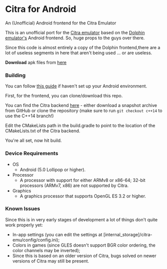 # Citra for Android
An (Unofficial) Android frontend for the Citra Emulator

This is an unofficial port for the [Citra emulator](https://github.com/citra-emu) based on the [Dolphin emulator's](https://github.com/dolphin-emu) Android frontend.
So, huge props to the guys over there.

Since this code is almost entirely a copy of the Dolphin frontend,there are a lot of useless segments in here that aren't being used ... or are useless.

**Download** apk files from [here](https://github.com/SachinVin/citra_android/releases)

### Building
You can follow [this guide](https://github.com/dolphin-emu/dolphin/blob/master/AndroidSetup.md) if haven't set up your Android environment.

First, for the frontend, you can clone/download this repo.

You can find the Citra backend [here](https://github.com/SachinVin/citra/tree/c++14) - either download a snapshot archive from GitHub or clone the repository (make sure to run `git checkout c++14` to use the C++14 branch!)

Edit the CMakeLists path in the build.gradle to point to the location of the CMakeLists.txt of the Citra backend.

You're all set, now hit build.

### Device Requirements
* OS
  * Android (5.0 Lollipop or higher).
* Processor
  * A processor with support for either ARMv8 or x86-64; 32-bit processors (ARMv7, x86) are not supported by Citra.
* Graphics
  * A graphics processor that supports OpenGL ES 3.2 or higher.
    
### Known Issues
Since this is in very early stages of development a lot of things don't quite work properly yet:
* In-app settings (you can edit the settings at [internal_storage]/citra-emu/config/config.ini);
* Colors in games (since GLES doesn't support BGR color ordering, the color channels may be inverted);
* Since this is based on an older version of Citra, bugs solved on newer versions of Citra may still be present.

